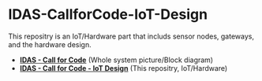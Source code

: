 # IDAS-CallforCode-IoT-Design
This repositry is an IoT/Hardware part that includs sensor nodes, gateways, and the hardware design.
- [**IDAS - Call for Code**](https://github.com/nikosun/IDAS-CallforCode/) (Whole system picture/Block diagram)
- [**IDAS - Call for Code - IoT Design**](https://github.com/nikosun/IDAS-CallforCode-IoT-Design/) (This repositry, IoT/Hardware)
